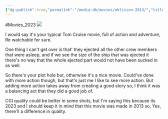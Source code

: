 ```yaml
---
{"dg-publish":true,"permalink":"/media-db/movies/oblivion-2013/","title":"Oblivion","tags":["mediaDB/tv/movie"],"noteIcon":"1"}
---
```


#Movies_2023 
<img src="https://m.media-amazon.com/images/M/MV5BMTQwMDY0MTA4MF5BMl5BanBnXkFtZTcwNzI3MDgxOQ@@._V1_SX300.jpg">

I would say it's your typical Tom Cruise movie, full of action and adventure, Re watchable for sure.

One thing I can't get over is that' they ejected all the other crew members that were asleep, and if we see the size of the ship that was ejected it there's no way that the whole ejected part would not have been sucked in as well.

So there's your plot hole but, otherwise it's a nice movie. Could've done with more action though, but that's just me I like to see more action. But adding more action takes away from creating a good story so, I think it was a balancing act that they did a good job of.

CGI quality could be better in some shots, but I'm saying this because its 2023 and I should keep it in mind that this movie was made in 2013 so, Yes, there'll a difference in quality.